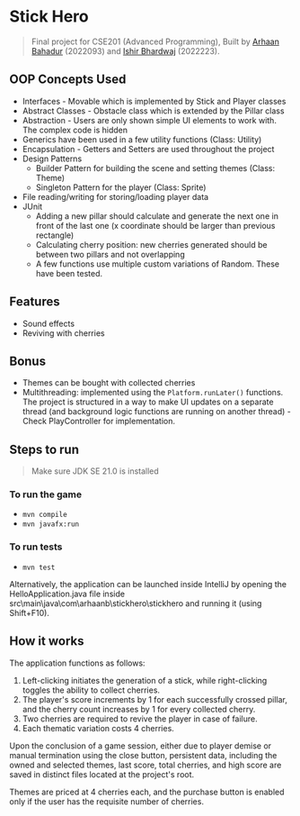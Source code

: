 # Stick Hero

> Final project for CSE201 (Advanced Programming), Built by [Arhaan Bahadur](https://arhaanb.com) (2022093) and [Ishir Bhardwaj](https://ishirbhardwaj.github.io/) (2022223).

## OOP Concepts Used
- Interfaces - Movable which is implemented by Stick and Player classes
- Abstract Classes - Obstacle class which is extended by the Pillar class
- Abstraction - Users are only shown simple UI elements to work with. The complex code is hidden
- Generics have been used in a few utility functions (Class: Utility)
- Encapsulation - Getters and Setters are used throughout the project
- Design Patterns
  - Builder Pattern for building the scene and setting themes (Class: Theme)
  - Singleton Pattern for the player (Class: Sprite)
- File reading/writing for storing/loading player data
- JUnit
  - Adding a new pillar should calculate and generate the next one in front of the last one (x coordinate should be larger than previous rectangle)
  - Calculating cherry position: new cherries generated should be between two pillars and not overlapping
  - A few functions use multiple custom variations of Random. These have been tested.

## Features
- Sound effects
- Reviving with cherries

## Bonus
- Themes can be bought with collected cherries
- Multithreading: implemented using the `Platform.runLater()` functions. The project is structured in a way to make UI updates on a separate thread (and background logic functions are running on another thread) - Check PlayController for implementation.

## Steps to run
> Make sure JDK SE 21.0 is installed

### To run the game
- ```mvn compile```
- ```mvn javafx:run```

### To run tests
- ```mvn test```

Alternatively, the application can be launched inside IntelliJ by opening the HelloApplication.java file inside src\main\java\com\arhaanb\stickhero\stickhero and running it (using Shift+F10).

## How it works
The application functions as follows:

1. Left-clicking initiates the generation of a stick, while right-clicking toggles the ability to collect cherries.
2. The player's score increments by 1 for each successfully crossed pillar, and the cherry count increases by 1 for every collected cherry.
3. Two cherries are required to revive the player in case of failure.
4. Each thematic variation costs 4 cherries.

Upon the conclusion of a game session, either due to player demise or manual termination using the close button, persistent data, including the owned and selected themes, last score, total cherries, and high score are saved in distinct files located at the project's root.

Themes are priced at 4 cherries each, and the purchase button is enabled only if the user has the requisite number of cherries.
